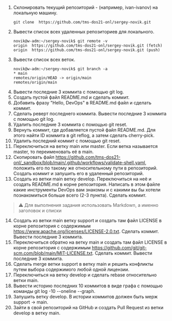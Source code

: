 1. Склонировать текущий репозиторий <FIRSTNAME>-<LASTNAME> (например, ivan-ivanov) на локальную машину.
    ```
    git clone  https://github.com/tms-dos21-onl/sergey-novik.git  
    ```
2. Вывести список всех удаленных репозиториев для локального.
    ```console
    novik@w-adm:~/sergey-novik$ git remote -v
    origin  https://github.com/tms-dos21-onl/sergey-novik.git (fetch)
    origin  https://github.com/tms-dos21-onl/sergey-novik.git (push)
    ```
3. Вывести список всех веток.
    ```console
    novik@w-adm:~/sergey-novik$ git branch -a
    * main
    remotes/origin/HEAD -> origin/main
    remotes/origin/main
    ```
4. Вывести последние 3 коммитa с помощью git log.
5. Создать пустой файл README.md и сделать коммит.
6. Добавить фразу "Hello, DevOps" в README.md файл и сделать коммит.
7. Сделать реверт последнего коммита. Вывести последние 3 коммитa с помощью git log.
8. Удалить последние 3 коммита с помощью git reset.
9. Вернуть коммит, где добавляется пустой файл README.md. Для этого найти ID коммита в git reflog, а затем сделать cherry-pick.
10. Удалить последний коммит с помощью git reset.
11. Переключиться на ветку main или master. Если ветка называется master, то переименовать её в main.
12. Скопировать файл https://github.com/tms-dos21-onl/_sandbox/blob/main/.github/workflows/validate-shell.yaml, положить его по такому же относительному пути в репозиторий. Создать коммит и запушить его в удаленный репозиторий.
13. Создать из ветки main ветку develop. Переключиться на неё и создать README.md в корне репозитория. Написать в этом файле какие инструменты DevOps вам знакомы и с какими вы бы хотели познакомиться больше всего (2-3 пункта). Сделать коммит.

> ⚠️ Для выполнения задания использовать Markdown, а именно заголовок и списки

14. Создать из ветки main ветку support и создать там файл LICENSE в корне репозитория с содержимым https://www.apache.org/licenses/LICENSE-2.0.txt. Сделать коммит. Вывести последние 3 коммитa.
15. Переключиться обратно на ветку main и создать там файл LICENSE в корне репозитория с содержимым https://github.com/git/git-scm.com/blob/main/MIT-LICENSE.txt. Сделать коммит. Вывести последние 3 коммитa.
16. Сделать merge ветки support в ветку main и решить конфликты путем выбора содержимого любой одной лицензии.
17. Переключиться на ветку develop и сделать rebase относительно ветки main.
18. Вывести историю последних 10 коммитов в виде графа с помощью команды git log -10 --oneline --graph.
19. Запушить ветку develop. В истории коммитов должен быть мерж support -> main.
20. Зайти в свой репозиторий на GitHub и создать Pull Request из ветки develop в ветку main.
